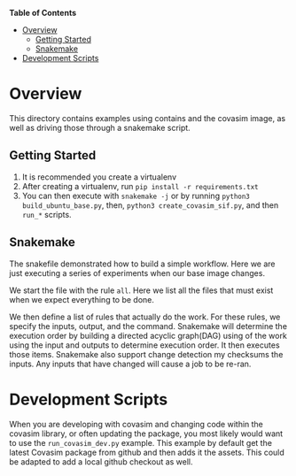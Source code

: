 <!-- START doctoc generated TOC please keep comment here to allow auto update -->
<!-- DON'T EDIT THIS SECTION, INSTEAD RE-RUN doctoc TO UPDATE -->
**Table of Contents**

- [Overview](#overview)
  - [Getting Started](#getting-started)
  - [Snakemake](#snakemake)
- [Development Scripts](#development-scripts)

<!-- END doctoc generated TOC please keep comment here to allow auto update -->

Overview
========

This directory contains examples using contains and the covasim image, as well as driving those through a snakemake script.


Getting Started
---------------

1. It is recommended you create a virtualenv
2. After creating a virtualenv, run  `pip install -r requirements.txt`
3. You can then execute with `snakemake -j` or by running `python3 build_ubuntu_base.py`, then, `python3 create_covasim_sif.py`, and then `run_*` scripts.

Snakemake
---------

The snakefile demonstrated how to build a simple workflow. Here we are just executing a series of experiments when our base image changes.

We start the file with the rule `all`. Here we list all the files that must exist when we expect everything to be done.

We then define a list of rules that actually do the work. For these rules, we specify the inputs, output, and the command. Snakemake will determine
the execution order by building a directed acyclic graph(DAG) using of the work using the input and outputs to determine execution order. It then executes those items.
Snakemake also support change detection my checksums the inputs. Any inputs that have changed will cause a job to be re-ran. 


Development Scripts
===================
When you are developing with covasim and changing code within the covasim library, or often updating the package, you most likely would want to use the `run_covasim_dev.py` example. This example
by default get the latest Covasim package from github and then adds it the assets. This could be adapted to add a local github checkout as well. 